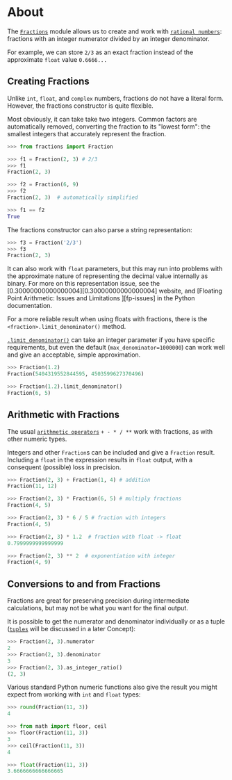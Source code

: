 # About

The [`Fractions`][fractions] module allows us to create and work with [`rational numbers`][rational]: fractions with an integer numerator divided by an integer denominator.

For example, we can store `2/3` as an exact fraction instead of the approximate `float` value `0.6666...`

## Creating Fractions


Unlike `int`, `float`, and `complex` numbers, fractions do not have a literal form.
However, the fractions constructor is quite flexible.

Most obviously, it can take take two integers.
Common factors are automatically removed, converting the fraction to its "lowest form": the smallest integers that accurately represent the fraction.


```python
>>> from fractions import Fraction

>>> f1 = Fraction(2, 3) # 2/3
>>> f1
Fraction(2, 3)

>>> f2 = Fraction(6, 9)
>>> f2
Fraction(2, 3)  # automatically simplified

>>> f1 == f2
True
```

The fractions constructor can also parse a string representation:


```python
>>> f3 = Fraction('2/3')
>>> f3
Fraction(2, 3)
```

It can also work with `float` parameters, but this may run into problems with the approximate nature of representing the decimal value internally as binary.
For more on this representation issue, see the [0.30000000000000004][0.30000000000000004] website, and [Floating Point Arithmetic: Issues and Limitations ][fp-issues] in the Python documentation. 

For a more reliable result when using floats with fractions, there is the `<fraction>.limit_denominator()` method.


[`.limit_denominator()`][limit_denominator] can take an integer parameter if you have specific requirements, but even the default (`max_denominator=1000000`) can work well and give an acceptable, simple approximation.

```python
>>> Fraction(1.2)
Fraction(5404319552844595, 4503599627370496)

>>> Fraction(1.2).limit_denominator()
Fraction(6, 5)
```

## Arithmetic with Fractions


The usual [`arithmetic operators`][operators] `+ - * / **` work with fractions, as with other numeric types.

Integers and other `Fraction`s can be included and give a `Fraction` result.
Including a `float` in the expression results in `float` output, with a consequent (possible) loss in precision.


```python
>>> Fraction(2, 3) + Fraction(1, 4) # addition
Fraction(11, 12)

>>> Fraction(2, 3) * Fraction(6, 5) # multiply fractions
Fraction(4, 5)

>>> Fraction(2, 3) * 6 / 5 # fraction with integers
Fraction(4, 5)

>>> Fraction(2, 3) * 1.2  # fraction with float -> float
0.7999999999999999

>>> Fraction(2, 3) ** 2  # exponentiation with integer
Fraction(4, 9)
```

## Conversions to and from Fractions


Fractions are great for preserving precision during intermediate calculations, but may not be what you want for the final output.

It is possible to get the numerator and denominator individually or as a tuple ([`tuples`][tuple] will be discussed in a later Concept):

```python
>>> Fraction(2, 3).numerator
2
>>> Fraction(2, 3).denominator
3
>>> Fraction(2, 3).as_integer_ratio()
(2, 3)
```

Various standard Python numeric functions also give the result you might expect from working with `int` and `float` types:

```python
>>> round(Fraction(11, 3))
4

>>> from math import floor, ceil
>>> floor(Fraction(11, 3))
3
>>> ceil(Fraction(11, 3))
4

>>> float(Fraction(11, 3))
3.6666666666666665
```

[fractions]: https://docs.python.org/3/library/fractions.html
[tuple]: https://docs.python.org/3/tutorial/datastructures.html#tuples-and-sequences
[operators]: https://docs.python.org/3/library/stdtypes.html#numeric-types-int-float-complex
[rational]: https://en.wikipedia.org/wiki/Rational_number
[limit_denominator]: https://docs.python.org/3/library/fractions.html
